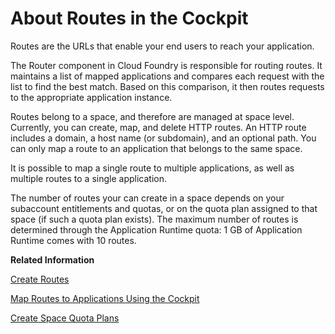 <!-- loio4af288c9a7894650bea8b1d1d5de4f8b -->

# About Routes in the Cockpit

Routes are the URLs that enable your end users to reach your application.

The Router component in Cloud Foundry is responsible for routing routes. It maintains a list of mapped applications and compares each request with the list to find the best match. Based on this comparison, it then routes requests to the appropriate application instance.

Routes belong to a space, and therefore are managed at space level. Currently, you can create, map, and delete HTTP routes. An HTTP route includes a domain, a host name \(or subdomain\), and an optional path. You can only map a route to an application that belongs to the same space.

It is possible to map a single route to multiple applications, as well as multiple routes to a single application.

The number of routes your can create in a space depends on your subaccount entitlements and quotas, or on the quota plan assigned to that space \(if such a quota plan exists\). The maximum number of routes is determined through the Application Runtime quota: 1 GB of Application Runtime comes with 10 routes.

**Related Information**  


[Create Routes](Create_Routes_9fddeea.md "You can configure the URLs through which end users can reach your applications.")

[Map Routes to Applications Using the Cockpit](Map_Routes_to_Applications_Using_the_Cockpit_b25cf8a.md "Once a route has been created, you can map it to an application to make this application reachable for end users.")

[Create Space Quota Plans](Create_Space_Quota_Plans_b13c4a2.md "You can use the cockpit to create space quota plans.")

